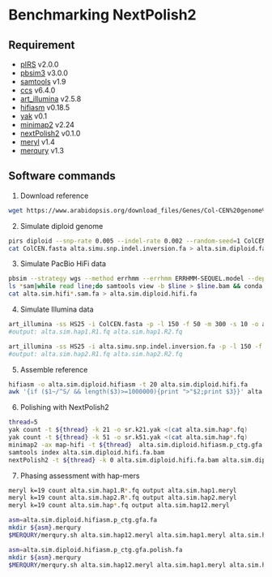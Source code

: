 # Benchmarking NextPolish2

## Requirement
- [pIRS](https://github.com/galaxy001/pirs) v2.0.0
- [pbsim3](https://github.com/yukiteruono/pbsim3) v3.0.0
- [samtools](https://github.com/samtools/samtools) v1.9
- [ccs](https://ccs.how/) v6.4.0
- [art_illumina](https://www.niehs.nih.gov/research/resources/software/biostatistics/art/index.cfm) v2.5.8
- [hifiasm](https://github.com/chhylp123/hifiasm) v0.18.5
- [yak](https://github.com/lh3/yak) v0.1
- [minimap2](https://github.com/lh3/minimap2) v2.24
- [nextPolish2](https://github.com/Nextomics/NextPolish2) v0.1.0
- [meryl](https://github.com/marbl/meryl) v1.4
- [merqury](https://github.com/marbl/merqury) v1.3

## Software commands

1. Download reference
```sh
wget https://www.arabidopsis.org/download_files/Genes/Col-CEN%20genome%20assembly%20release/ColCEN.fasta
```

2. Simulate diploid genome
```sh
pirs diploid --snp-rate 0.005 --indel-rate 0.002 --random-seed=1 ColCEN.fasta -o alta.simu
cat ColCEN.fasta alta.simu.snp.indel.inversion.fa > alta.sim.diploid.fa
```

3. Simulate PacBio HiFi data
```sh
pbsim --strategy wgs --method errhmm --errhmm ERRHMM-SEQUEL.model --depth 30 --genome alta.sim.diploid.fa --length-mean 13000 --prefix alta.sim --id-prefix alta.sim --length-sd 2000 --pass-num 10
ls *sam|while read line;do samtools view -b $line > $line.bam && conda run ccs $line.bam $line.hifi.bam && samtools fasta $line.hifi.bam > $line.fa; done;
cat alta.sim.hifi*.sam.fa > alta.sim.diploid.hifi.fa
```

4. Simulate Illumina data
```sh
art_illumina -ss HS25 -i ColCEN.fasta -p -l 150 -f 50 -m 300 -s 10 -o alta.sim.hap1.R
#output: alta.sim.hap1.R1.fq alta.sim.hap1.R2.fq 

art_illumina -ss HS25 -i alta.simu.snp.indel.inversion.fa -p -l 150 -f 50 -m 300 -s 10 -o alta.sim.hap2.R
#output: alta.sim.hap2.R1.fq alta.sim.hap2.R2.fq 
```

5. Assemble reference
```sh
hifiasm -o alta.sim.diploid.hifiasm -t 20 alta.sim.diploid.hifi.fa
awk '{if ($1~/^S/ && length($3)>=1000000){print ">"$2;print $3}}' alta.sim.diploid.hifiasm.p_ctg.gfa > alta.sim.diploid.hifiasm.p_ctg.gfa.fa
```

6. Polishing with NextPolish2
```sh
thread=5
yak count -t ${thread} -k 21 -o sr.k21.yak <(cat alta.sim.hap*.fq)
yak count -t ${thread} -k 51 -o sr.k51.yak <(cat alta.sim.hap*.fq)
minimap2 -ax map-hifi -t ${thread}  alta.sim.diploid.hifiasm.p_ctg.gfa.fa alta.sim.diploid.hifi.fa |samtools sort --threads ${thread} -o alta.sim.diploid.hifi.fa.bam -
samtools index alta.sim.diploid.hifi.fa.bam
nextPolish2 -t ${thread} -k 0 alta.sim.diploid.hifi.fa.bam alta.sim.diploid.hifiasm.p_ctg.gfa.fa sr.k21.yak sr.k51.yak -o alta.sim.diploid.hifiasm.p_ctg.gfa.polish.fa
```

7. Phasing assessment with hap-mers
```sh
meryl k=19 count alta.sim.hap1.R*.fq output alta.sim.hap1.meryl
meryl k=19 count alta.sim.hap2.R*.fq output alta.sim.hap2.meryl
meryl k=19 count alta.sim.hap*.fq output alta.sim.hap12.meryl

asm=alta.sim.diploid.hifiasm.p_ctg.gfa.fa
mkdir ${asm}.merqury
$MERQURY/merqury.sh alta.sim.hap12.meryl alta.sim.hap1.meryl alta.sim.hap2.meryl ${asm} ${asm}.merqury/out

asm=alta.sim.diploid.hifiasm.p_ctg.gfa.polish.fa
mkdir ${asm}.merqury
$MERQURY/merqury.sh alta.sim.hap12.meryl alta.sim.hap1.meryl alta.sim.hap2.meryl ${asm} ${asm}.merqury/out

```